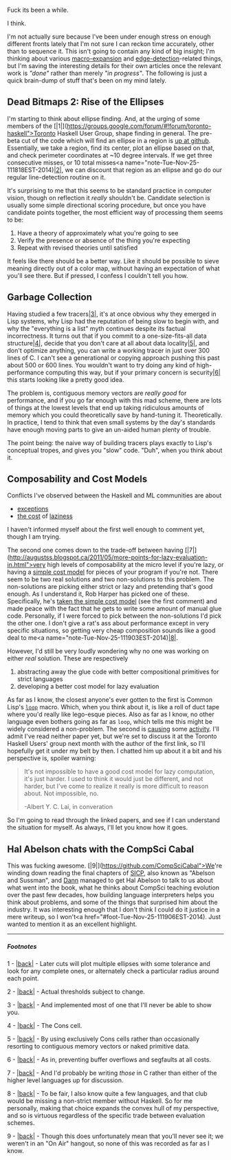 Fuck its been a while.

I think.

I'm not actually sure because I've been under enough stress on enough different fronts lately that I'm not sure I can reckon time accurately, other than to sequence it. This isn't going to contain any kind of big insight; I'm thinking about various [macro-expansion](https://github.com/Inaimathi/cl-notebook) and [edge-detection](https://github.com/Inaimathi/edgy)-related things, but I'm saving the interesting details for their own articles once the relevant work is *"done"* rather than merely *"in progress"*. The following is just a quick brain-dump of stuff that's been on my mind lately.

## Dead Bitmaps 2: Rise of the Ellipses

I'm starting to think about ellipse finding. And, at the urging of some members of the <a name="note-Tue-Nov-25-111814EST-2014"></a>[|1|](https://groups.google.com/forum/#!forum/toronto-haskell">Toronto Haskell User Group</a>, shape finding in general. The pre-beta cut of the code which will find an ellipse in a region is [up at github](https://github.com/Inaimathi/edgy/blob/master/ShapeDetection.hs). Essentially, we take a region, find its center, plot an ellipse based on that[](#foot-Tue-Nov-25-111814EST-2014), and check perimeter coordinates at ~10 degree intervals. If we get three consecutive misses, or 10 total misses<a name="note-Tue-Nov-25-111818EST-2014)[|2|](#foot-Tue-Nov-25-111818EST-2014), we can discount that region as an ellipse and go do our regular line-detection routine on it.

It's surprising to me that this seems to be standard practice in computer vision, though on reflection it *really* shouldn't be. Candidate selection is usually some simple directional scoring procedure, but once you have candidate points together, the most efficient way of processing them seems to be:


1.   Have a theory of approximately what you're going to see
1.   Verify the presence or absence of the thing you're expecting
1.   Repeat with revised theories until satisfied


It feels like there should be a better way. Like it should be possible to sieve meaning directly out of a color map, without having an expectation of what you'll see there. But if pressed, I confess I couldn't tell you how.

## Garbage Collection

Having studied a few tracers<a name="note-Tue-Nov-25-111822EST-2014"></a>[|3|](#foot-Tue-Nov-25-111822EST-2014), it's at once obvious why they emerged in Lisp systems, why Lisp had the reputation of being slow to begin with, and why the "everything is a list" myth continues despite its factual incorrectness. It turns out that if you commit to a one-size-fits-all data structure<a name="note-Tue-Nov-25-111842EST-2014"></a>[|4|](#foot-Tue-Nov-25-111842EST-2014), decide that you don't care at all about data locality<a name="note-Tue-Nov-25-111848EST-2014"></a>[|5|](#foot-Tue-Nov-25-111848EST-2014), and don't optimize anything, you can write a working tracer in just over 300 lines of C. I can't see a generational or copying approach pushing this past about 500 or 600 lines. You wouldn't want to try doing any kind of high-performance computing this way, but if your primary concern is security<a name="note-Tue-Nov-25-111852EST-2014"></a>[|6|](#foot-Tue-Nov-25-111852EST-2014) this starts looking like a pretty good idea.

The problem is, contiguous memory vectors are *really good* for performance, and if you go far enough with this mad scheme, there are lots of things at the lowest levels that end up taking ridiculous amounts of memory which you could theoretically save by hand-tuning it. Theoretically. In practice, I tend to think that even small systems by the day's standards have enough moving parts to give an un-aided human plenty of trouble.

The point being: the naive way of building tracers plays exactly to Lisp's conceptual tropes, and gives you "slow" code. "Duh", when you think about it.

## Composability and Cost Models

Conflicts I've observed between the Haskell and ML communities are about


-   [exceptions](http://existentialtype.wordpress.com/2012/12/03/exceptions-are-shared-secrets/)
-   [the cost](http://existentialtype.wordpress.com/2011/04/24/the-real-point-of-laziness/) of [laziness](http://augustss.blogspot.ca/2011/05/more-points-for-lazy-evaluation-in.html)


I haven't informed myself about the first well enough to comment yet, though I am trying.

The second one comes down to the trade-off between having <a name="note-Tue-Nov-25-111900EST-2014"></a>[|7|](http://augustss.blogspot.ca/2011/05/more-points-for-lazy-evaluation-in.html">very high levels of composability at the micro level</a> if you're lazy, or having a [simple cost model](http://www.cs.cmu.edu/~rwh/papers/secp/secp.pdf) for pieces of your program if you're not. There seem to be two real solutions and two non-solutions to this problem. The non-solutions are picking either strict or lazy and pretending that's good enough. As I understand it, Rob Harper has picked one of these. Specifically, he's [taken the simple cost model](http://augustss.blogspot.ca/2011/05/more-points-for-lazy-evaluation-in.html) (see the first comment) and made peace with the fact that he gets to write some amount of manual glue code. Personally, if I were forced to pick between the non-solutions I'd pick the other one. I don't give a rat's ass about performance except in very specific situations[](#foot-Tue-Nov-25-111900EST-2014), so getting very cheap composition sounds like a good deal to me<a name="note-Tue-Nov-25-111903EST-2014)[|8|](#foot-Tue-Nov-25-111903EST-2014).

However, I'd still be very loudly wondering why no one was working on either *real* solution. These are respectively


1.   abstracting away the glue code with better compositional primitives for strict languages
1.   developing a better cost model for lazy evaluation


As far as I know, the closest anyone's ever gotten to the first is Common Lisp's [`loop`](http://www.gigamonkeys.com/book/loop-for-black-belts.html) macro. Which, when you think about it, is like a roll of duct tape where you'd really like lego-esque pieces. Also as far as I know, no other language even bothers going as far as `loop`, which tells me this might be widely considered a non-problem. The second is [causing](http://galois.com/wp-content/uploads/2014/08/pub_JL_NaturalSemanticsForLazyEvaluation.pdf) some [activity](http://www.vex.net/~trebla/haskell/lazy.xhtml). I'll admit I've read neither paper yet, but we're set to discuss it at the Toronto Haskell Users' group next month with the author of the first link, so I'll hopefully get it under my belt by then. I chatted him up about it a bit and his perspective is, spoiler warning:

>   It's not impossible to have a good cost model for lazy computation, it's just harder. I used to think it would just be different, and not harder, but I've come to realize it really is more difficult to reason about. Not impossible, no.
>   
> -Albert Y. C. Lai, in converation

So I'm going to read through the linked papers, and see if I can understand the situation for myself. As always, I'll let you know how it goes.

## Hal Abelson chats with the CompSci Cabal

This was fucking awesome. <a name="note-Tue-Nov-25-111906EST-2014"></a>[|9|](https://github.com/CompSciCabal">We</a>'re winding down reading the final chapters of [SICP](http://mitpress.mit.edu/sicp/full-text/book/book.html), also known as "Abelson and Sussman", and [Dann](https://github.com/dxnn) managed to get Hal Abelson to talk to us about what went into the book, what he thinks about CompSci teaching evolution over the past few decades, how building language interpreters helps you think about problems, and some of the things that surprised him about the industry. It was interesting enough that I don't think I could do it justice in a mere writeup, so I won't<a href="#foot-Tue-Nov-25-111906EST-2014). Just wanted to mention it as an excellent highlight.

* * *
##### Footnotes
1 - <a name="foot-Tue-Nov-25-111814EST-2014"></a>[|back|](#note-Tue-Nov-25-111814EST-2014) - Later cuts will plot multiple ellipses with some tolerance and look for any complete ones, or alternately check a particular radius around each point.

2 - <a name="foot-Tue-Nov-25-111818EST-2014"></a>[|back|](#note-Tue-Nov-25-111818EST-2014) - Actual thresholds subject to change.

3 - <a name="foot-Tue-Nov-25-111822EST-2014"></a>[|back|](#note-Tue-Nov-25-111822EST-2014) - And implemented most of one that I'll never be able to show you.

4 - <a name="foot-Tue-Nov-25-111842EST-2014"></a>[|back|](#note-Tue-Nov-25-111842EST-2014) - The Cons cell.

5 - <a name="foot-Tue-Nov-25-111848EST-2014"></a>[|back|](#note-Tue-Nov-25-111848EST-2014) - By using exclusively Cons cells rather than occasionally resorting to contiguous memory vectors or naked primitive data.

6 - <a name="foot-Tue-Nov-25-111852EST-2014"></a>[|back|](#note-Tue-Nov-25-111852EST-2014) - As in, preventing buffer overflows and segfaults at all costs.

7 - <a name="foot-Tue-Nov-25-111900EST-2014"></a>[|back|](#note-Tue-Nov-25-111900EST-2014) - And I'd probably be writing *those* in C rather than either of the higher level languages up for discussion.

8 - <a name="foot-Tue-Nov-25-111903EST-2014"></a>[|back|](#note-Tue-Nov-25-111903EST-2014) - To be fair, I also know quite a few languages, and that club would be missing a non-strict member without Haskell. So for me personally, making that choice expands the convex hull of my perspective, and so is virtuous regardless of the specific trade between evaluation schemes.

9 - <a name="foot-Tue-Nov-25-111906EST-2014"></a>[|back|](#note-Tue-Nov-25-111906EST-2014) - Though this does unfortunately mean that you'll never see it; we weren't in an "On Air" hangout, so none of this was recorded as far as I know.
